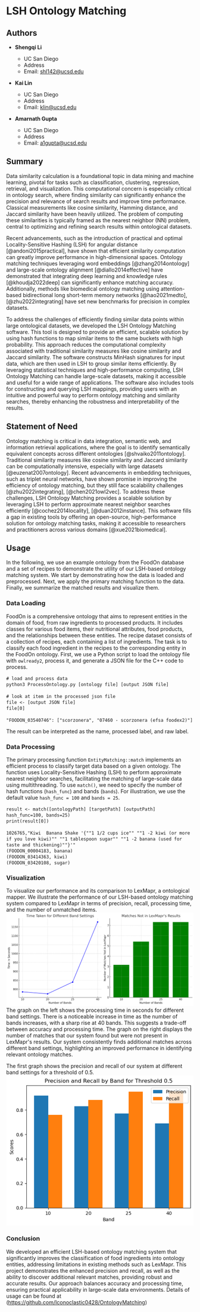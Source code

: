 # LSH Ontology Matching

## Authors

- **Shengqi Li**
  - UC San Diego
  - Address
  - Email: shl142@ucsd.edu

- **Kai Lin**
  - UC San Diego
  - Address
  - Email: klin@ucsd.edu

- **Amarnath Gupta**
  - UC San Diego
  - Address
  - Email: a1gupta@ucsd.edu

## Summary

Data similarity calculation is a foundational topic in data mining and machine learning, pivotal for tasks such as classification, clustering, regression, retrieval, and visualization. This computational concern is especially critical in ontology search, where finding similarity can significantly enhance the precision and relevance of search results and improve time performance. Classical measurements like cosine similarity, Hamming distance, and Jaccard similarity have been heavily utilized. The problem of computing these similarities is typically framed as the nearest neighbor (NN) problem, central to optimizing and refining search results within ontological datasets.

Recent advancements, such as the introduction of practical and optimal Locality-Sensitive Hashing (LSH) for angular distance [@andoni2015practical], have shown that efficient similarity computation can greatly improve performance in high-dimensional spaces. Ontology matching techniques leveraging word embeddings [@zhang2014ontology] and large-scale ontology alignment [@diallo2014effective] have demonstrated that integrating deep learning and knowledge rules [@khoudja2022deep] can significantly enhance matching accuracy. Additionally, methods like biomedical ontology matching using attention-based bidirectional long short-term memory networks [@hao2021medto], [@zhu2022integrating] have set new benchmarks for precision in complex datasets.

To address the challenges of efficiently finding similar data points within large ontological datasets, we developed the LSH Ontology Matching software. This tool is designed to provide an efficient, scalable solution by using hash functions to map similar items to the same buckets with high probability. This approach reduces the computational complexity associated with traditional similarity measures like cosine similarity and Jaccard similarity. The software constructs MinHash signatures for input data, which are then used in LSH to group similar items efficiently. By leveraging statistical techniques and high-performance computing, LSH Ontology Matching can handle large-scale datasets, making it accessible and useful for a wide range of applications. The software also includes tools for constructing and querying LSH mappings, providing users with an intuitive and powerful way to perform ontology matching and similarity searches, thereby enhancing the robustness and interpretability of the results.

## Statement of Need

Ontology matching is critical in data integration, semantic web, and information retrieval applications, where the goal is to identify semantically equivalent concepts across different ontologies [@shvaiko2011ontology]. Traditional similarity measures like cosine similarity and Jaccard similarity can be computationally intensive, especially with large datasets [@euzenat2007ontology]. Recent advancements in embedding techniques, such as triplet neural networks, have shown promise in improving the efficiency of ontology matching, but they still face scalability challenges [@zhu2022integrating], [@chen2021owl2vec]. To address these challenges, LSH Ontology Matching provides a scalable solution by leveraging LSH to perform approximate nearest neighbor searches efficiently [@cochez2014locality], [@duan2012instance]. This software fills a gap in existing tools by offering an open-source, high-performance solution for ontology matching tasks, making it accessible to researchers and practitioners across various domains [@xue2021biomedical].

## Usage

In the following, we use an example ontology from the FoodOn database and a set of recipes to demonstrate the utility of our LSH-based ontology matching system. We start by demonstrating how the data is loaded and preprocessed. Next, we apply the primary matching function to the data. Finally, we summarize the matched results and visualize them.

### Data Loading

FoodOn is a comprehensive ontology that aims to represent entities in the domain of food, from raw ingredients to processed products. It includes classes for various food items, their nutritional attributes, food products, and the relationships between these entities. The recipe dataset consists of a collection of recipes, each containing a list of ingredients. The task is to classify each food ingredient in the recipes to the corresponding entity in the FoodOn ontology. First, we use a Python script to load the ontology file with `owlready2`, process it, and generate a JSON file for the C++ code to process.

```
# load and process data
python3 ProcessOntology.py [ontology file] [output JSON file]

# look at item in the processed json file
file <- [output JSON file]
file[0]

"FOODON_03540746": ["scorzonera", "07460 - scorzonera (efsa foodex2)"]
```

The result can be interpreted as the name, processed label, and raw label.

### Data Processing

The primary processing function `EntityMatching::match` implements an efficient process to classify target data based on a given ontology. The function uses Locality-Sensitive Hashing (LSH) to perform approximate nearest neighbor searches, facilitating the matching of large-scale data using multithreading. To use `match()`, we need to specify the number of hash functions (`hash_func`) and bands (`bands`). For illustration, we use the default value `hash_func = 100` and `bands = 25`.

```
result <- match([ontologyPath] [targetPath] [outputPath] hash_func=100, bands=25)
print(result[0])

1026765,"Kiwi  Banana Shake '{""1 1/2 cups ice"" ""1 -2 kiwi (or more if you love kiwi)"" ""1 tablespoon sugar"" ""1 -2 banana (used for taste and thickening)""}'"
(FOODON_00004183, banana)
(FOODON_03414363, kiwi)
(FOODON_03420108, sugar)
```

### Visualization

To visualize our performance and its comparison to LexMapr, a ontological mapper. We illustrate the performance of our LSH-based ontology matching system compared to LexMapr in terms of precision, recall, processing time, and the number of unmatched items.
![comparison](./LexMapr%20Comparison.png)
The graph on the left shows the processing time in seconds for different band settings. There is a noticeable increase in time as the number of bands increases, with a sharp rise at 40 bands. This suggests a trade-off between accuracy and processing time. The graph on the right displays the number of matches that our system found but were not present in LexMapr's results. Our system consistently finds additional matches across different band settings, highlighting an improved performance in identifying relevant ontology matches.


The first graph shows the precision and recall of our system at different band settings for a threshold of 0.5.
![F1](./precision%20and%20recall.png)

### Conclusion
We developed an efficient LSH-based ontology matching system that significantly improves the classification of food ingredients into ontology entities, addressing limitations in existing methods such as LexMapr. This project demonstrates the enhanced precision and recall, as well as the ability to discover additional relevant matches, providing robust and accurate results. Our approach balances accuracy and processing time, ensuring practical applicability in large-scale data environments. Details of usage can be found at (https://github.com/Iconoclastic0428/OntologyMatching)